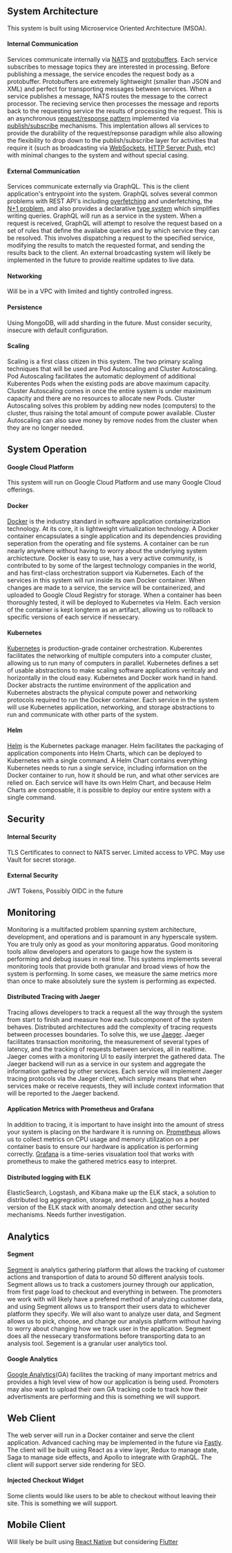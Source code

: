 ## System Architecture

This system is built using Microservice Oriented Architecture (MSOA). 

#### Internal Communication
Services communicate internally via [NATS](https://nats.io/) and [protobuffers](https://developers.google.com/protocol-buffers/). Each service subscribes to message topics they are interested in processing. Before publishing a message, the service encodes the request body as a protobuffer. Protobuffers are extremely lightweight (smaller than JSON and XML) and perfect for transporting messages between services. When a service publishes a message, NATS routes the message to the correct processor. The recieving service then processes the message and reports back to the requesting service the results of processing the request. This is an asynchronous [request/response pattern](https://en.wikipedia.org/wiki/Request%E2%80%93response) implemented via [publish/subscribe](https://en.wikipedia.org/wiki/Publish%E2%80%93subscribe_pattern) mechanisms. This implentation allows all services to provide the durability of the request/repsonse paradigm while also allowing the flexibility to drop down to the publish/subscribe layer for activities that require it (such as broadcasting via [WebSockets](https://developer.mozilla.org/en-US/docs/Web/API/WebSockets_API), [HTTP Server Push](https://en.wikipedia.org/wiki/HTTP/2_Server_Push), etc) with minimal changes to the system and without special casing.

#### External Communication
Services communicate externally via GraphQL. This is the client application's entrypoint into the system. GraphQL solves several common problems with REST API's including [overfetching](https://stackoverflow.com/questions/44564905/what-is-over-fetching-or-under-fetching) and underfetching, the [N+1 problem](https://restfulapi.net/rest-api-n-1-problem/), and also provides a declarative [type system](https://graphql.org/learn/schema/) which simplifies writing queries. GraphQL will run as a service in the system. When a request is received, GraphQL will attempt to resolve the request based on a set of rules that define the availabe queries and by which service they can be resolved. This involves dispatching a request to the specified service, modifying the results to match the requested format, and sending the results back to the client. An external broadcasting system will likely be implemented in the future to provide realtime updates to live data.

#### Networking
Will be in a VPC with limited and tightly controlled ingress.

#### Persistence
Using MongoDB, will add sharding in the future. Must consider security, insecure with default configuration.

#### Scaling
Scaling is a first class citizen in this system. The two primary scaling techniques that will be used are Pod Autoscaling and Cluster Autoscaling. Pod Autoscaling facilitates the automatic deployment of additional Kuberentes Pods when the existing pods are above maximum capacity. Cluster Autoscaling comes in once the entire system is under maximum capacity and there are no resources to allocate new Pods. Cluster Autoscaling solves this problem by adding new nodes (computers) to the cluster, thus raising the total amount of compute power available. Cluster Autoscaling can also save money by remove nodes from the cluster when they are no longer needed.

## System Operation

#### Google Cloud Platform
This system will run on Google Cloud Platform and use many Google Cloud offerings. 

#### Docker
[Docker](https://www.docker.com/) is the industry standard in software application containerization technology. At its core, it is lightweight virtualization technology. A Docker container encapsulates a single application and its dependencies providing seperation from the operating and file systems. A container can be run nearly anywhere without having to worry about the underlying system archictecture. Docker is easy to use, has a very active community, is contributed to by some of the largest technology companies in the world, and has first-class orchestration support via Kubernetes. Each of the services in this system will run inside its own Docker container. When changes are made to a service, the service will be containerized, and uploaded to Google Cloud Registry for storage. When a container has been thoroughly tested, it will be deployed to Kubernetes via Helm. Each version of the container is kept longterm as an artifact, allowing us to rollback to specific versions of each service if nessecary. 

#### Kubernetes
[Kubernetes](https://kubernetes.io/) is production-grade container orchestration. Kuberentes facilitates the networking of multiple computers into a computer cluster, allowing us to run many of computers in parallel. Kubernetes defines a set of usable abstractions to make scaling software applications veritcaly and horizontally in the cloud easy. Kubernetes and Docker work hand in hand. Docker abstracts the runtime environment of the application and Kubernetes abstracts the physical compute power and networking protocols required to run the Docker container. Each service in the system will use Kubernetes appilication, networking, and storage abstractions to run and communicate with other parts of the system.

#### Helm
[Helm](https://helm.sh/) is the Kubernetes package manager. Helm facilitates the packaging of application components into Helm Charts, which can be deployed to Kubernetes with a single command. A Helm Chart contains everything Kubernetes needs to run a single service, including information on the Docker container to run, how it should be run, and what other services are relied on. Each service will have its own Helm Chart, and because Helm Charts are composable, it is possible to deploy our entire system with a single command.


## Security

#### Internal Security
TLS Certificates to connect to NATS server. Limited access to VPC. May use Vault for secret storage.

#### External Security
JWT Tokens, Possibly OIDC in the future


## Monitoring
Monitoring is a multifacted problem spanning system architecture, development, and operations and is paramount in any hyperscale system. You are truly only as good as your monitoring apparatus. Good monitoring tools allow developers and operators to gauge how the system is performing and debug issues in real time.  This systems implements several monitoring tools that provide both granular and broad views of how the system is performing. In some cases, we measure the same metrics more than once to make absolutely sure the system is performing as expected.

#### Distributed Tracing with Jaeger
Tracing allows developers to track a request all the way through the system from start to finish and measure how each subcomponent of the system behaves. Distributed architectures add the complexity of tracing requests between processes boundaries. To solve this, we use [Jaeger](https://www.jaegertracing.io/). Jaeger facilitates transaction monitoring, the measurement of several types of latency, and the tracking of requests between services, all in realtime. Jaeger comes with a monitoring UI to easily interpret the gathered data. The Jaeger backend will run as a service in our system and aggregate the information gathered by other services. Each service will implement Jaeger tracing protocols via the Jaeger client, which simply means that when services make or receive requests, they will include context information that will be reported to the Jaeger backend. 

#### Application Metrics with Prometheus and Grafana
In addition to tracing, it is important to have insight into the amount of stress your system is placing on the hardware it is running on. [Prometheus](https://prometheus.io/) allows us to collect metrics on CPU usage and memory utilization on a per container basis to ensure our hardware is application is performing correctly. [Grafana](https://grafana.com/) is a time-series visualation tool that works with prometheus to make the gathered metrics easy to interpret. 

#### Distributed logging with ELK
ElasticSearch, Logstash, and Kibana make up the ELK stack, a solution to distributed log aggregration, storage, and search. [Logz.io](https://logz.io/) has a hosted version of the ELK stack with anomaly detection and other security mechanisms. Needs further investigation.


## Analytics

#### Segment
[Segment](https://segment.com/) is analytics gathering platform that allows the tracking of customer actions and transportion of data to around 50 different analysis tools. Segment allows us to track a customers journey through our application, from first page load to checkout and everything in between. The promoters we work with will likely have a prefered method of analyzing customer data, and using Segment allows us to transport their users data to whichever platform they specify. We will also want to analyze user data, and Segment allows us to pick, choose, and change our analysis platform without having to worry about changing how we track user in the application. Segment does all the nessecary transformations before transporting data to an analysis tool. Segement is a granular user analytics tool.

#### Google Analytics
[Google Analytics](https://analytics.google.com/analytics)(GA) facilites the tracking of many important metrics and provides a high level view of how our application is being used. Promoters may also want to upload their own GA tracking code to track how their advertisments are performing and this is something we will support.


## Web Client
The web server will run in a Docker container and serve the client application. Advanced caching may be implemented in the future via [Fastly](https://www.fastly.com/). The client will be built using React as a view layer, Redux to manage state, Saga to manage side effects, and Apollo to integrate with GraphQL. The client will support server side rendering for SEO.

#### Injected Checkout Widget
Some clients would like users to be able to checkout without leaving their site. This is something we will support.

## Mobile Client
Will likely be built using [React Native](https://facebook.github.io/react-native/) but considering [Flutter](https://flutter.io/?gclid=CjwKCAjw9sreBRBAEiwARroYm1SpPkurIpOCbROrZfvxPCYOZ-X0fOrrQppqYaEM2oYJ6QQtIBj2RxoCapMQAvD_BwE)
